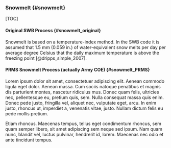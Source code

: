
### Snowmelt {#snowmelt}

[TOC]

#### Original SWB Process {#snowmelt_original}

Snowmelt is based on a temperature-index method. In the SWB code it is assumed that 1.5 mm (0.059 in.) of water-equivalent snow melts per day per average degree Celsius that the daily maximum temperature is above the freezing point [@dripps_simple_2007].

#### PRMS Snowmelt Process (actually Army COE) {#snowmelt_PRMS}

Lorem ipsum dolor sit amet, consectetuer adipiscing elit. Aenean commodo ligula eget dolor. Aenean massa. Cum sociis natoque penatibus et magnis dis parturient montes, nascetur ridiculus mus. Donec quam felis, ultricies nec, pellentesque eu, pretium quis, sem. Nulla consequat massa quis enim. Donec pede justo, fringilla vel, aliquet nec, vulputate eget, arcu. In enim justo, rhoncus ut, imperdiet a, venenatis vitae, justo. Nullam dictum felis eu pede mollis pretium.

Etiam rhoncus. Maecenas tempus, tellus eget condimentum rhoncus, sem quam semper libero, sit amet adipiscing sem neque sed ipsum. Nam quam nunc, blandit vel, luctus pulvinar, hendrerit id, lorem. Maecenas nec odio et ante tincidunt tempus. 

